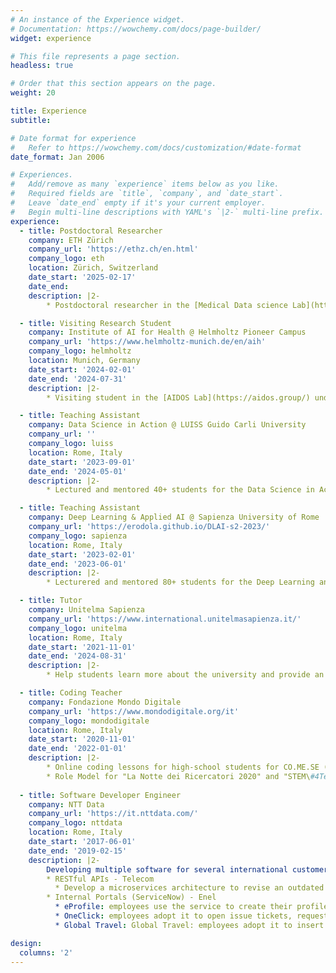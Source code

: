 ```yaml
---
# An instance of the Experience widget.
# Documentation: https://wowchemy.com/docs/page-builder/
widget: experience

# This file represents a page section.
headless: true

# Order that this section appears on the page.
weight: 20

title: Experience
subtitle:

# Date format for experience
#   Refer to https://wowchemy.com/docs/customization/#date-format
date_format: Jan 2006

# Experiences.
#   Add/remove as many `experience` items below as you like.
#   Required fields are `title`, `company`, and `date_start`.
#   Leave `date_end` empty if it's your current employer.
#   Begin multi-line descriptions with YAML's `|2-` multi-line prefix.
experience:
  - title: Postdoctoral Researcher
    company: ETH Zürich
    company_url: 'https://ethz.ch/en.html'
    company_logo: eth
    location: Zürich, Switzerland
    date_start: '2025-02-17'
    date_end: 
    description: |2-   
        * Postdoctoral researcher in the [Medical Data science Lab](https://mds.inf.ethz.ch/) led by [Prof. Julia Vogt](https://mds.inf.ethz.ch/team/detail/julia-vogt), working on representation learning and healthcare.

  - title: Visiting Research Student  
    company: Institute of AI for Health @ Helmholtz Pioneer Campus
    company_url: 'https://www.helmholtz-munich.de/en/aih'
    company_logo: helmholtz
    location: Munich, Germany
    date_start: '2024-02-01'
    date_end: '2024-07-31'
    description: |2-   
        * Visiting student in the [AIDOS Lab](https://aidos.group/) under the supervision of [Prof. Bastian Rieck](https://bastian.rieck.me/), conducting research at the intersection of representation learning and geometry.

  - title: Teaching Assistant
    company: Data Science in Action @ LUISS Guido Carli University
    company_url: ''
    company_logo: luiss
    location: Rome, Italy
    date_start: '2023-09-01'
    date_end: '2024-05-01'
    description: |2-   
        * Lectured and mentored 40+ students for the Data Science in Action MSc course, and designed and implemented the course lab sessions.

  - title: Teaching Assistant
    company: Deep Learning & Applied AI @ Sapienza University of Rome
    company_url: 'https://erodola.github.io/DLAI-s2-2023/'
    company_logo: sapienza
    location: Rome, Italy
    date_start: '2023-02-01'
    date_end: '2023-06-01'
    description: |2-   
        * Lecturered and mentored 80+ students for the Deep Learning and Applied AI MSc course.

  - title: Tutor
    company: Unitelma Sapienza
    company_url: 'https://www.international.unitelmasapienza.it/'
    company_logo: unitelma
    location: Rome, Italy
    date_start: '2021-11-01'
    date_end: '2024-08-31'
    description: |2-   
        * Help students learn more about the university and provide an interface between them and the professors

  - title: Coding Teacher
    company: Fondazione Mondo Digitale 
    company_url: 'https://www.mondodigitale.org/it'
    company_logo: mondodigitale
    location: Rome, Italy
    date_start: '2020-11-01'
    date_end: '2022-01-01'
    description: |2-   
        * Online coding lessons for high-school students for CO.ME.SE (COde\&FraME for Self Empowerment) and CodinGirls Projects
        * Role Model for "La Notte dei Ricercatori 2020" and "STEM\#4TeenGirls" the Erasmus+ Project for Scuole CEFA inRome, Bilbao and Prague
 
  - title: Software Developer Engineer
    company: NTT Data 
    company_url: 'https://it.nttdata.com/'
    company_logo: nttdata
    location: Rome, Italy
    date_start: '2017-06-01'
    date_end: '2019-02-15'
    description: |2-
        Developing multiple software for several international customers such as Enel and Telecom. Some examples:
        * RESTful APIs - Telecom
          * Develop a microservices architecture to revise an outdated monolithic platform for messaging. Scalability and high reliability were guaranteed by the Openshift platform, meanwhile real-time tracking and quick troubleshooting by Elasticsearch
        * Internal Portals (ServiceNow) - Enel
          * eProfile: employees use the service to create their profiles, insert their job-related information, and apply to open internal positions
          * OneClick: employees adopt it to open issue tickets, request devices, software licenses, etc.
          * Global Travel: Global Travel: employees adopt it to insert travel requests

design:
  columns: '2'
---
```

